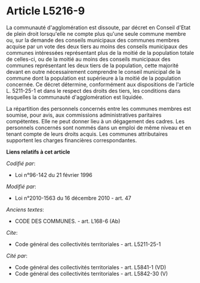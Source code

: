 # Article L5216-9

La communauté d'agglomération est dissoute, par décret en Conseil d'Etat de plein droit lorsqu'elle ne compte plus qu'une
seule commune membre ou, sur la demande des conseils municipaux des communes membres acquise par un vote des deux tiers au
moins des conseils municipaux des communes intéressées représentant plus de la moitié de la population totale de celles-ci,
ou de la moitié au moins des conseils municipaux des communes représentant les deux tiers de la population, cette majorité
devant en outre nécessairement comprendre le conseil municipal de la commune dont la population est supérieure à la moitié de
la population concernée. Ce décret détermine, conformément aux dispositions de l'article L. 5211-25-1 et dans le respect des
droits des tiers, les conditions dans lesquelles la communauté d'agglomération est liquidée. 

La répartition des personnels concernés entre les communes membres est soumise, pour avis, aux commissions administratives
paritaires compétentes. Elle ne peut donner lieu à un dégagement des cadres. Les personnels concernés sont nommés dans un
emploi de même niveau et en tenant compte de leurs droits acquis. Les communes attributaires supportent les charges
financières correspondantes.

**Liens relatifs à cet article**

_Codifié par_:

  - Loi n°96-142 du 21 février 1996

_Modifié par_:

  - Loi n°2010-1563 du 16 décembre 2010 - art. 47

_Anciens textes_:

  - CODE DES COMMUNES. - art. L168-6 (Ab)

_Cite_:

  - Code général des collectivités territoriales - art. L5211-25-1

_Cité par_:

  - Code général des collectivités territoriales - art. L5841-1 (VD)
  - Code général des collectivités territoriales - art. L5842-30 (V)
